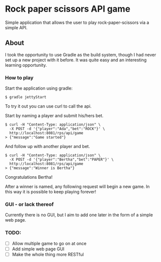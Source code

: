 # Rock paper scissors API game

Simple application that allows the user to play rock-paper-scissors via a simple API.

## About

I took the opportunity to use Gradle as the build system, though I had never set up a new project with it before. It was
 quite easy and an interesting learning opportunity.

### How to play

Start the application using gradle:
 
```
$ gradle jettyStart
```

To try it out you can use curl to call the api.

Start by naming a player and submit his/hers bet.

```
$ curl -H "Content-Type: application/json" \
  -X POST -d '{"player":"Ada","bet":"ROCK"}' \
  http://localhost:8081/rps/api/game
> {"message":"Game started"}
```

And follow up with another player and bet.

```
$ curl -H "Content-Type: application/json" \
  -X POST -d '{"player":"Bertha","bet":"PAPER"}' \
  http://localhost:8081/rps/api/game
> {"message":"Winner is Bertha"}
```

Congratulations Bertha!

After a winner is named, any following request will begin a new game. In this way it is possible to keep playing 
forever! 

### GUI - or lack thereof

Currently there is no GUI, but I aim to add one later in the form of a simple web page.

### TODO:

- [ ] Allow multiple game to go on at once
- [ ] Add simple web page GUI
- [ ] Make the whole thing more RESTful